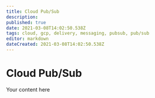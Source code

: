 ```yaml
---
title: Cloud Pub/Sub
description: 
published: true
date: 2021-03-08T14:02:50.538Z
tags: cloud, gcp, delivery, messaging, pubsub, pub/sub
editor: markdown
dateCreated: 2021-03-08T14:02:50.538Z
---
```


# Cloud Pub/Sub
Your content here